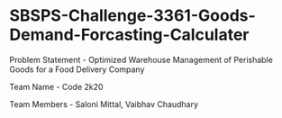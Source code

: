 # SBSPS-Challenge-3361-Goods-Demand-Forcasting-Calculater


Problem Statement - Optimized Warehouse Management of Perishable Goods for a Food Delivery Company


Team Name - Code 2k20


Team Members - Saloni Mittal, Vaibhav Chaudhary
